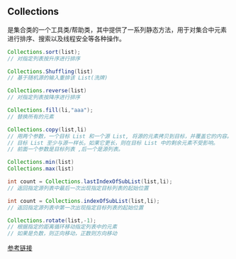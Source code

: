 ## Collections
是集合类的一个工具类/帮助类，其中提供了一系列静态方法，用于对集合中元素进行排序、搜索以及线程安全等各种操作。
```java
Collections.sort(list);
// 对指定列表按升序进行排序

Collections.Shuffling(list)
// 基于随机源的输入重排该 List(洗牌)

Collections.reverse(list)
// 对指定列表按降序进行排序

Collections.fill(li,"aaa");
// 替换所有的元素

Collections.copy(list,li)
// 用两个参数，一个目标 List 和一个源 List, 将源的元素拷贝到目标，并覆盖它的内容。
// 目标 List 至少与源一样长。如果它更长，则在目标 List 中的剩余元素不受影响。
// 前面一个参数是目标列表 ,后一个是源列表。

Collections.min(list)
Collections.max(list)

int count = Collections.lastIndexOfSubList(list,li);
// 返回指定源列表中最后一次出现指定目标列表的起始位置

int count = Collections.indexOfSubList(list,li);
// 返回指定源列表中第一次出现指定目标列表的起始位置

Collections.rotate(list,-1);
// 根据指定的距离循环移动指定列表中的元素
// 如果是负数，则正向移动，正数则方向移动
```

[参考链接](https://www.cnblogs.com/cathyqq/p/5279859.html)